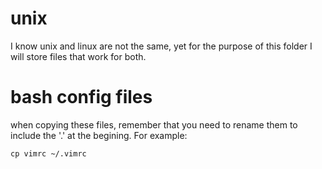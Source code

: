 # unix

I know unix and linux are not the same, yet for the purpose of this folder I will store files that work for both.

# bash config files

when copying these files, remember that you need to rename them to include the '.' at the begining. For example:

```
cp vimrc ~/.vimrc
```
    
